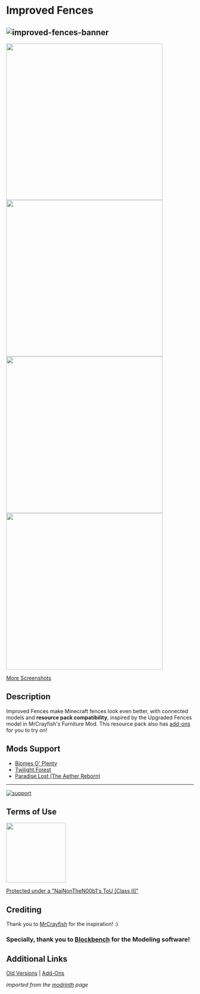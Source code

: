 # Improved Fences
![improved-fences-banner](https://i.imgur.com/5BihiDW.png)
-----
<img src="https://cdn.modrinth.com/data/OYlcIexz/images/13252dacc12697994393e63945c3b76000b422a4.png" width="420"> <img src="https://cdn.modrinth.com/data/OYlcIexz/images/846ec76e880ef1ed3cbad8fc60bc1a1f3658b37d.png" width="420"> <img src="https://cdn.modrinth.com/data/OYlcIexz/images/5cb207a478b82ea197007d400031e7a2fb52df87.png" width="420"> <img src="https://cdn.modrinth.com/data/OYlcIexz/images/5538fea6d749ef830ae65fa62e948ed88a040464.png" width="420">

[More Screenshots](https://modrinth.com/resourcepack/improved-fences/gallery)

## Description

Improved Fences make Minecraft fences look even better, with connected models and **resource pack compatibility**, inspired by the Upgraded Fences model in MrCrayfish's Furniture Mod. This resource pack also has [add-ons](https://www.mediafire.com/folder/xvk1u4nubf8ih/Add-Ons) for you to try on!

## Mods Support

* [Biomes O' Plenty](https://www.curseforge.com/minecraft/mc-mods/biomes-o-plenty)
* [Twilight Forest](https://www.curseforge.com/minecraft/mc-mods/the-twilight-forest)
* [Paradise Lost (The Aether Reborn)](https://modrinth.com/mod/paradise-lost)

-----

[![support](https://i.imgur.com/ZiY2CXf.png)](https://ko-fi.com/nainonthen00b1)

## Terms of Use
[<img src="https://i.imgur.com/IASeg1D.png" width="160">](https://docs.google.com/document/d/1l1SMCGPHJh1Qa193TC0KxFu5ZUkc38HcuDRvHUreOb0/edit?usp=sharing)

[Protected under a "NaiNonTheN00b1's ToU [Class II]"](https://docs.google.com/document/d/1l1SMCGPHJh1Qa193TC0KxFu5ZUkc38HcuDRvHUreOb0/edit?usp=sharing)

## Crediting

Thank you to [MrCrayfish](https://www.youtube.com/channel/UCSwwxl2lWJcbGOGQ_d04v2Q) for the inspiration! :)

### Specially, thank you to [Blockbench](https://blockbench.net) for the Modeling software!

## Additional Links

[Old Versions](https://www.mediafire.com/folder/wmtpm6xvuzluf/Old_Versions) | [Add-Ons](https://www.mediafire.com/folder/xvk1u4nubf8ih/Add-Ons)

*imported from the [modrinth](https://modrinth.com/resourcepack/improved-fences) page*
